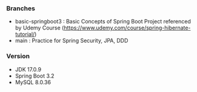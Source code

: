 ### Branches
- basic-springboot3 : Basic Concepts of Spring Boot Project referenced by Udemy Course (https://www.udemy.com/course/spring-hibernate-tutorial/)
- main : Practice for Spring Security, JPA, DDD

### Version
- JDK 17.0.9
- Spring Boot 3.2
- MySQL 8.0.36

